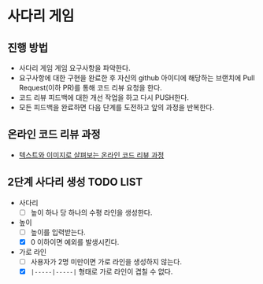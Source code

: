 # 사다리 게임
## 진행 방법
* 사다리 게임 게임 요구사항을 파악한다.
* 요구사항에 대한 구현을 완료한 후 자신의 github 아이디에 해당하는 브랜치에 Pull Request(이하 PR)를 통해 코드 리뷰 요청을 한다.
* 코드 리뷰 피드백에 대한 개선 작업을 하고 다시 PUSH한다.
* 모든 피드백을 완료하면 다음 단계를 도전하고 앞의 과정을 반복한다.

## 온라인 코드 리뷰 과정
* [텍스트와 이미지로 살펴보는 온라인 코드 리뷰 과정](https://github.com/nextstep-step/nextstep-docs/tree/master/codereview)

## 2단계 사다리 생성 TODO LIST
* 사다리
    * [ ] 높이 하나 당 하나의 수평 라인을 생성한다.
* 높이
    * [ ] 높이를 입력받는다.
    * [x] 0 이하이면 예외를 발생시킨다.
* 가로 라인
    * [ ] 사용자가 2명 미만이면 가로 라인을 생성하지 않는다.
    * [x] ```|-----|-----|``` 형태로 가로 라인이 겹칠 수 없다.
